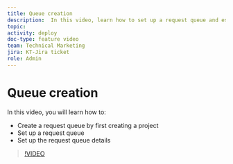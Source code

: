 ```yaml
---
title: Queue creation
description:  In this video, learn how to set up a request queue and establish queue details.
topic:
activity: deploy
doc-type: feature video
team: Technical Marketing
jira: KT-Jira ticket
role: Admin
---
```

# Queue creation

In this video, you will learn how to:

* Create a request queue by first creating a project
* Set up a request queue
* Set up the request queue details

>[!VIDEO](https://video.tv.adobe.com/v/335221/?quality=12&learn=on)
